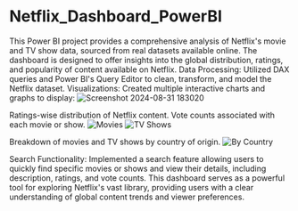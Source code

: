 # Netflix_Dashboard_PowerBI
This Power BI project provides a comprehensive analysis of Netflix's movie and TV show data, sourced from real datasets available online. The dashboard is designed to offer insights into the global distribution, ratings, and popularity of content available on Netflix.
Data Processing: Utilized DAX queries and Power BI's Query Editor to clean, transform, and model the Netflix dataset.
Visualizations: Created multiple interactive charts and graphs to display:
![Screenshot 2024-08-31 183020](https://github.com/user-attachments/assets/7d1c30f6-d4f2-4f7e-80b3-c8b4913f7db8)

 Ratings-wise distribution of Netflix content.
 Vote counts associated with each movie or show.
 ![Movies](https://github.com/user-attachments/assets/d8a44c82-062c-4193-a575-27bbb514d1c4)
 ![TV Shows](https://github.com/user-attachments/assets/6d1983a6-a18b-44b9-a856-29fb579ead1c)
 
 Breakdown of movies and TV shows by country of origin.
 ![By Country](https://github.com/user-attachments/assets/05d58271-30b2-4c37-bcd4-1654806170e9)

Search Functionality: Implemented a search feature allowing users to quickly find specific movies or shows and view their details, including description, ratings, and vote 
 counts.
This dashboard serves as a powerful tool for exploring Netflix's vast library, providing users with a clear understanding of global content trends and viewer preferences.
